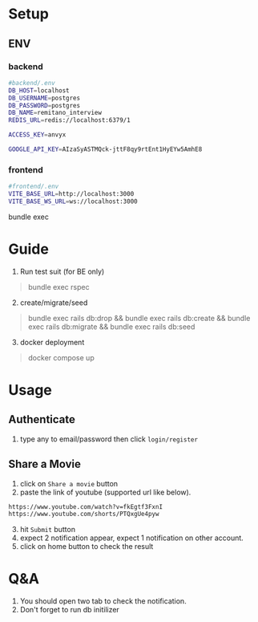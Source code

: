 # Setup
## ENV 
### backend
```bash
#backend/.env
DB_HOST=localhost
DB_USERNAME=postgres
DB_PASSWORD=postgres
DB_NAME=remitano_interview
REDIS_URL=redis://localhost:6379/1

ACCESS_KEY=anvyx

GOOGLE_API_KEY=AIzaSyASTMQck-jttF8qy9rtEnt1HyEYw5AmhE8
```
### frontend

```bash
#frontend/.env
VITE_BASE_URL=http://localhost:3000
VITE_BASE_WS_URL=ws://localhost:3000
```


bundle exec 
# Guide
1. Run test suit  (for BE only)
> bundle exec rspec
2. create/migrate/seed 
>  bundle exec rails db:drop && bundle exec rails db:create && bundle exec rails db:migrate && bundle exec rails db:seed
3. docker deployment
> docker compose up 
# Usage 
## Authenticate 
1. type any to email/password then click `login/register`
## Share a Movie
1. click on `Share a movie` button 
2. paste the link of youtube (supported url like below).
```bash
https://www.youtube.com/watch?v=fkEgtf3FxnI
https://www.youtube.com/shorts/PTQxgUe4pyw
```
3. hit `Submit` button
4. expect 2 notification appear, expect 1 notification on other account.
5. click on home button to check the result

# Q&A
1. You should open two tab to check the notification.
2. Don't forget to run db initilizer
